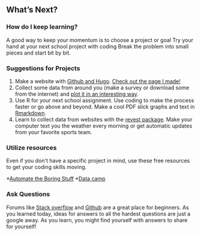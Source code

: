 ## What’s Next?

### How do I keep learning?

A good way to keep your momentum is to choose a project or goal
	Try your hand at your next school project with coding
	Break the problem into small pieces and start bit by bit.

### Suggestions for Projects

1. Make a website with [Github and Hugo](https://gohugo.io). [Check out the page I made!](https://alburycatalina.github.io/me/)
2. Collect some data from around you (make a survey or download some from the internet) and [plot it in an interesting way](https://www.r-graph-gallery.com). 
3. Use R for your next school assignment. Use coding to make the process faster or go above and beyond. Make a cool PDF slick graphs and text in [Rmarkdown](https://rmarkdown.rstudio.com).
4. Learn to collect data from websites with the [revest package](https://blog.rstudio.com/2014/11/24/rvest-easy-web-scraping-with-r/). Make your computer text you the weather every morning or get automatic updates from your favorite sports team.


### Utilize resources

Even if you don't have a specific project in mind, use these free resources to get your coding skills moving. 

*[Automate the Boring Stuff](https://automatetheboringstuff.com)
*[Data camp](https://www.datacamp.com/home)

### Ask Questions

Forums like [Stack overflow](https://stackoverflow.com) and [Github](https://github.com) are a great place for beginners. As you learned today, ideas for answers to all the hardest questions are just a google away.
As you learn, you might find yourself with answers to share for yourself!
